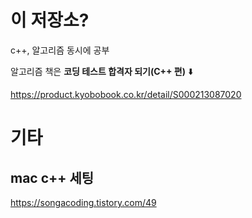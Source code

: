 # 이 저장소?
c++, 알고리즘 동시에 공부


알고리즘 책은 **코딩 테스트 합격자 되기(C++ 편)** ⬇️

https://product.kyobobook.co.kr/detail/S000213087020


# 기타
## mac c++ 세팅
https://songacoding.tistory.com/49

